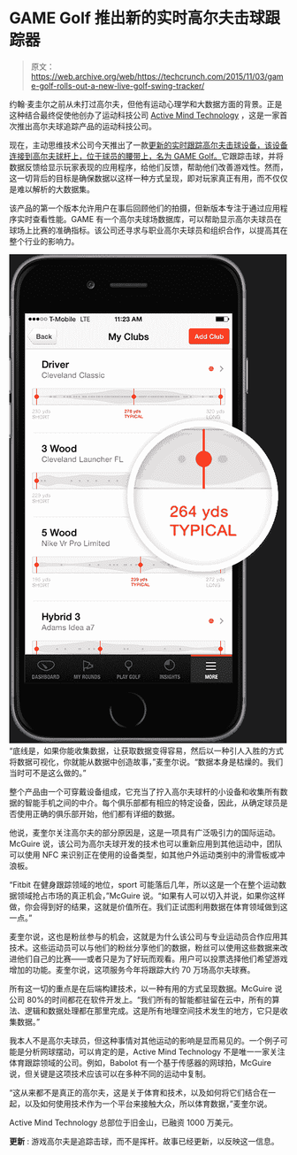 # GAME Golf 推出新的实时高尔夫击球跟踪器 

> 原文：<https://web.archive.org/web/https://techcrunch.com/2015/11/03/game-golf-rolls-out-a-new-live-golf-swing-tracker/>

约翰·麦圭尔之前从未打过高尔夫，但他有运动心理学和大数据方面的背景。正是这种结合最终促使他创办了运动科技公司 [Active Mind Technology](https://web.archive.org/web/20221005190737/https://www.gamegolf.com/home/en-us/?v=0dfc675) ，这是一家首次推出高尔夫球追踪产品的运动科技公司。

现在，主动思维技术公司今天推出了一款[更新的实时跟踪高尔夫击球设备，该设备连接到高尔夫球杆上，位于球员的腰带上，名为 GAME Golf。](https://web.archive.org/web/20221005190737/https://www.gamegolf.com/products/en-us/live?v=0dfc675)它跟踪击球，并将数据反馈给显示玩家表现的应用程序，给他们反馈，帮助他们改善游戏性。然而，这一切背后的目标是确保数据以这样一种方式呈现，即对玩家真正有用，而不仅仅是难以解析的大数据集。

该产品的第一个版本允许用户在事后回顾他们的拍摄，但新版本专注于通过应用程序实时查看性能。GAME 有一个高尔夫球场数据库，可以帮助显示高尔夫球员在球场上比赛的准确指标。该公司还寻求与职业高尔夫球员和组织合作，以提高其在整个行业的影响力。

![iPhone6-ClubZoom](img/ca8c3f69b41c6c385524819c59f7cd76.png)“底线是，如果你能收集数据，让获取数据变得容易，然后以一种引人入胜的方式将数据可视化，你就能从数据中创造故事，”麦奎尔说。“数据本身是枯燥的。我们当时可不是这么做的。”

整个产品由一个可穿戴设备组成，它充当了拧入高尔夫球杆的小设备和收集所有数据的智能手机之间的中介。每个俱乐部都有相应的特定设备，因此，从确定球员是否使用正确的俱乐部开始，他们都有详细的数据。

他说，麦奎尔关注高尔夫的部分原因是，这是一项具有广泛吸引力的国际运动。McGuire 说，该公司为高尔夫球开发的技术也可以重新应用到其他运动中，团队可以使用 NFC 来识别正在使用的设备类型，如其他户外运动类别中的滑雪板或冲浪板。

“Fitbit 在健身跟踪领域的地位，sport 可能落后几年，所以这是一个在整个运动数据领域抢占市场的真正机会，”McGuire 说。“如果有人可以切入并说，如果你这样做，你会得到好的结果，这就是价值所在。我们正试图利用数据在体育领域做到这一点。”

麦奎尔说，这也是粉丝参与的机会，这就是为什么该公司与专业运动员合作应用其技术。这些运动员可以与他们的粉丝分享他们的数据，粉丝可以使用这些数据来改进他们自己的比赛——或者只是为了好玩而观看。用户可以投票选择他们希望游戏增加的功能。麦奎尔说，这项服务今年将跟踪大约 70 万场高尔夫球赛。

所有这一切的重点是在后端构建技术，以一种有用的方式呈现数据。McGuire 说公司 80%的时间都花在软件开发上。“我们所有的智能都驻留在云中，所有的算法、逻辑和数据处理都在那里完成。这是所有地理空间技术发生的地方，它只是收集数据。”

我本人不是高尔夫球员，但这种事情对其他运动的影响是显而易见的。一个例子可能是分析网球摆动，可以肯定的是，Active Mind Technology 不是唯一一家关注体育跟踪领域的公司。例如，Babolot 有一个基于传感器的网球拍，McGuire 说，但关键是这项技术应该可以在多种不同的运动中复制。

“这从来都不是真正的高尔夫，这是关于体育和技术，以及如何将它们结合在一起，以及如何使用技术作为一个平台来接触大众，所以体育数据，”麦奎尔说。

Active Mind Technology 总部位于旧金山，已融资 1000 万美元。

**更新** : 游戏高尔夫是追踪击球，而不是挥杆。故事已经更新，以反映这一信息。